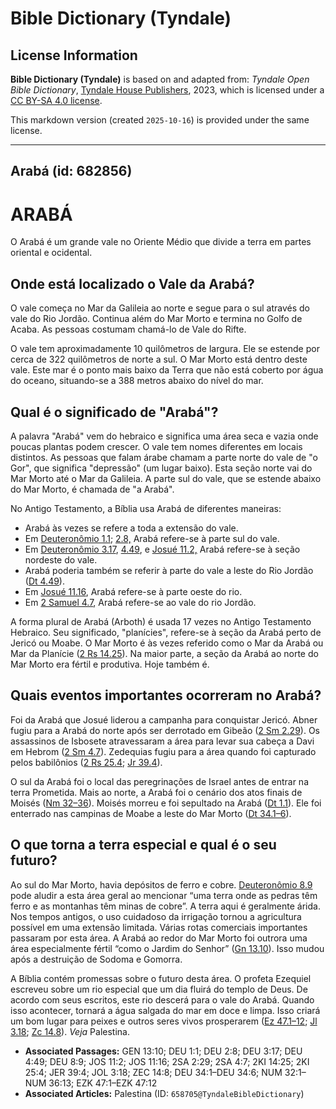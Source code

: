 # Bible Dictionary (Tyndale)

## License Information

**Bible Dictionary (Tyndale)** is based on and adapted from: _Tyndale Open Bible Dictionary_, [Tyndale House Publishers](https://tyndaleopenresources.com/), 2023, which is licensed under a [CC BY-SA 4.0 license](https://creativecommons.org/licenses/by-sa/4.0/legalcode.en).

This markdown version (created `2025-10-16`) is provided under the same license.



--------------------------------

## Arabá (id: 682856)

ARABÁ
=====

O Arabá é um grande vale no Oriente Médio que divide a terra em partes oriental e ocidental.

Onde está localizado o Vale da Arabá?
-------------------------------------

O vale começa no Mar da Galileia ao norte e segue para o sul através do vale do Rio Jordão. Continua além do Mar Morto e termina no Golfo de Acaba. As pessoas costumam chamá\-lo de Vale do Rifte.

O vale tem aproximadamente 10 quilômetros de largura. Ele se estende por cerca de 322 quilômetros de norte a sul. O Mar Morto está dentro deste vale. Este mar é o ponto mais baixo da Terra que não está coberto por água do oceano, situando\-se a 388 metros abaixo do nível do mar.

Qual é o significado de "Arabá"?
--------------------------------

A palavra "Arabá" vem do hebraico e significa uma área seca e vazia onde poucas plantas podem crescer. O vale tem nomes diferentes em locais distintos. As pessoas que falam árabe chamam a parte norte do vale de "o Gor", que significa "depressão" (um lugar baixo). Esta seção norte vai do Mar Morto até o Mar da Galileia. A parte sul do vale, que se estende abaixo do Mar Morto, é chamada de "a Arabá".

No Antigo Testamento, a Bíblia usa Arabá de diferentes maneiras:

* Arabá às vezes se refere a toda a extensão do vale.
* Em [Deuteronômio 1\.1](https://ref.ly/Deut1:1); [2\.8,](https://ref.ly/Deut2:8) Arabá refere\-se à parte sul do vale.
* Em [Deuteronômio 3\.17](https://ref.ly/Deut3:17), [4\.49](https://ref.ly/Deut4:49), e [Josué 11\.2,](https://ref.ly/Josh11:2) Arabá refere\-se à seção nordeste do vale.
* Arabá poderia também se referir à parte do vale a leste do Rio Jordão ([Dt 4\.49](https://ref.ly/Deut4:49)).
* Em [Josué 11\.16](https://ref.ly/Josh11:16), Arabá refere\-se à parte oeste do rio.
* Em [2 Samuel 4\.7](https://ref.ly/2Sam4:7), Arabá refere\-se ao vale do rio Jordão.

A forma plural de Arabá (Arboth) é usada 17 vezes no Antigo Testamento Hebraico. Seu significado, "planícies", refere\-se à seção da Arabá perto de Jericó ou Moabe. O Mar Morto é às vezes referido como o Mar da Arabá ou Mar da Planície ([2 Rs 14\.25](https://ref.ly/2Kgs14:25)). Na maior parte, a seção da Arabá ao norte do Mar Morto era fértil e produtiva. Hoje também é.

Quais eventos importantes ocorreram no Arabá?
---------------------------------------------

Foi da Arabá que Josué liderou a campanha para conquistar Jericó. Abner fugiu para a Arabá do norte após ser derrotado em Gibeão ([2 Sm 2\.29](https://ref.ly/2Sam2:29)). Os assassinos de Isbosete atravessaram a área para levar sua cabeça a Davi em Hebrom ([2 Sm 4\.7](https://ref.ly/2Sam4:7)). Zedequias fugiu para a área quando foi capturado pelos babilônios ([2 Rs 25\.4](https://ref.ly/2Kgs25:4); [Jr 39\.4](https://ref.ly/Jer39:4)).

O sul da Arabá foi o local das peregrinações de Israel antes de entrar na terra Prometida. Mais ao norte, a Arabá foi o cenário dos atos finais de Moisés ([Nm 32–36](https://ref.ly/Num32:1-Num36:13)). Moisés morreu e foi sepultado na Arabá ([Dt 1\.1](https://ref.ly/Deut1:1)). Ele foi enterrado nas campinas de Moabe a leste do Mar Morto ([Dt 34\.1–6](https://ref.ly/Deut34:1-Deut34:6)).

O que torna a terra especial e qual é o seu futuro?
---------------------------------------------------

Ao sul do Mar Morto, havia depósitos de ferro e cobre. [Deuteronômio 8\.9](https://ref.ly/Deut8:9) pode aludir a esta área geral ao mencionar “uma terra onde as pedras têm ferro e as montanhas têm minas de cobre”. A terra aqui é geralmente árida. Nos tempos antigos, o uso cuidadoso da irrigação tornou a agricultura possível em uma extensão limitada. Várias rotas comerciais importantes passaram por esta área. A Arabá ao redor do Mar Morto foi outrora uma área especialmente fértil “como o Jardim do Senhor” ([Gn 13\.10](https://ref.ly/Gen13:10)). Isso mudou após a destruição de Sodoma e Gomorra.

A Bíblia contém promessas sobre o futuro desta área. O profeta Ezequiel escreveu sobre um rio especial que um dia fluirá do templo de Deus. De acordo com seus escritos, este rio descerá para o vale do Arabá. Quando isso acontecer, tornará a água salgada do mar em doce e limpa. Isso criará um bom lugar para peixes e outros seres vivos prosperarem ([Ez 47\.1–12](https://ref.ly/Ezek47:1-Ezek47:12); [Jl 3\.18](https://ref.ly/Joel3:18); [Zc 14\.8](https://ref.ly/Zech14:8)). *Veja* Palestina.

* **Associated Passages:** GEN 13:10; DEU 1:1; DEU 2:8; DEU 3:17; DEU 4:49; DEU 8:9; JOS 11:2; JOS 11:16; 2SA 2:29; 2SA 4:7; 2KI 14:25; 2KI 25:4; JER 39:4; JOL 3:18; ZEC 14:8; DEU 34:1–DEU 34:6; NUM 32:1–NUM 36:13; EZK 47:1–EZK 47:12
* **Associated Articles:** Palestina (ID: `658705@TyndaleBibleDictionary`)

